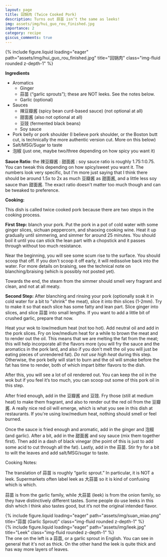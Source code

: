 ```yaml
---
layout: page
title: 回锅肉 (Twice Cooked Pork)
description: Turns out 蒜苗 isn’t the same as leeks!
img: assets/img/hui_guo_rou_finished.jpg
importance: 2
category: recipe
giscus_comments: true
---
```




<div class="row">
    <div class="col-sm mt-3 mt-md-0">
        {% include figure.liquid loading="eager" path="assets/img/hui_guo_rou_finished.jpg" title="回锅肉" class="img-fluid rounded z-depth-1" %}
    </div>
</div>



**Ingredients**
- Aromatics
    - Ginger
    - 蒜苗 (“garlic sprouts”); these are NOT leeks. See the notes below.
    - Garlic (optional)
- Sauces
    - 辣豆瓣酱 (spicy bean curd-based sauce) (not optional at all)
    - 甜面酱 (also not optional at all)
    - 豆豉 (fermented black beans)
    - Soy sauce 
- Pork belly or pork shoulder (I believe pork shoulder, or the Boston butt cut, is technically the more authentic version cut. More on this below)
- Salt/MSG/Sugar to taste
- 泡椒 (just one, maybe two/three depending on how spicy you want it)


**Sauce Ratio**: the 辣豆瓣酱 : 甜面酱 : soy sauce ratio is roughly 1.75:1:0.75. You can tweak this depending on how spicy/sweet you want it. The numbers look very specific, but I'm more just saying that I think there should be around 1.5x to 2x as much 豆瓣酱 as 甜面酱, and a little less soy sauce than 甜面酱. The exact ratio doesn't matter too much though and can be tweaked to preference. 

**Cooking:**

This dish is called twice cooked pork because there are two steps in the cooking process.

**First Step:** blanch your pork. Put the pork in a pot of cold water with some ginger slices, sichuan peppercorn, and shaoxing cooking wine. Heat it up gradually until simmering, and simmer for around 25 minutes. You should boil it until you can stick the lean part with a chopstick and it passes through without too much resistance. 

Near the beginning, you will see some scum rise to the surface. You should scoop that off. If you don't scoop it off early, it will redissolve back into the water. For more details on braising, see the technical note on blanching/braising (which is possibly not posted yet).

Towards the end, the steam from the simmer should smell very fragrant and clean, and not at all meaty. 

**Second Step:** After blanching and rinsing your pork (optionally soak it in cold water for a bit to "shrink" the meat), slice it into thin slices (1-2mm). Try to make it so that each slice has some fatty and lean part. Slice ginger into slices, and slice 蒜苗 into small lengths. If you want to add a little bit of crushed garlic, prepare that now.

Heat your wok to low/medium heat (not too hot). Add neutral oil and add in the pork slices. Fry on low/medium heat for a while to brown the meat and to render out the oil. This means that we are melting the fat from the meat; this will help incorporate all the flavors more (you will fry the sauce and the aromatics in the pork lard, and also if you don't melt the oil you will just be eating pieces of unrendered fat). *Do not use high heat* during this step. Otherwise, the pork belly will start to burn and the oil will smoke before the fat has time to render, both of which impart bitter flavors to the dish. 

After this, you will see a lot of oil rendered out. You can keep the oil in the wok but if you feel it’s too much, you can scoop out some of this pork oil in this step.

After fried enough, add in the 豆瓣酱 and 豆豉. Fry those (still at medium heat) to make them fragrant, and also to render out the red oil from the 豆瓣酱. A really nice red oil will emerge, which is what you see in this dish at restaurants. If you're using low/medium heat, nothing should smell or feel burned. 

Once the sauce is fried enough and aromatic, add in the ginger and 泡椒 (and garlic). After a bit, add in the 甜面酱 and soy sauce (mix them together first). Then add in a dash of black vinegar (the point of this is just to add some acid to cut through all the fat). Lastly, add in the 蒜苗. Stir fry for a bit to wilt the leaves and add salt/MSG/sugar to taste.

Cooking Notes:

The translation of 蒜苗 is roughly “garlic sprout.” In particular, it is NOT a leek. Supermarkets often label leek as 大蒜苗 so it is kind of confusing which is which.

蒜苗 is from the garlic family, while 大蒜苗 (leek) is from the onion family, so they have distinctively different tastes. Some people do use leeks in this dish which I think also tastes good, but it’s not the original intended flavor.


<div class="row">
    <div class="col-sm mt-3 mt-md-0">
        {% include figure.liquid loading="eager" path="assets/img/suan_miao.png" title="蒜苗 (Garlic Sprout)" class="img-fluid rounded z-depth-1" %}
    </div>
    <div class="col-sm mt-3 mt-md-0">
        {% include figure.liquid loading="eager" path="assets/img/leek.jpg" title="Leek" class="img-fluid rounded z-depth-1" %}
    </div>
</div>
<div class="caption">
    The one on the left is a 蒜苗, or a garlic sprout in English. You can see in general that it's not as thick. On the other hand the leek is quite thick and has way more layers of leaves.
</div>
